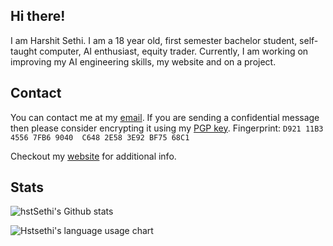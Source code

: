 ## Hi there!

I am Harshit Sethi. I am a 18 year old, first semester bachelor student, self-taught computer, AI enthusiast, equity trader. Currently, I am working on improving my AI engineering skills, my website and on a project.

## Contact

You can contact me at my [email](mailto:hstsethi@outlook.com). If you are sending a confidential message then please consider encrypting it using my [PGP key](https://raw.githubusercontent.com/hstsethi/hstsethi/main/hst-sethi-key.asc). Fingerprint: `D921 11B3 4556 7FB6 9040  C648 2E58 3E92 BF75 68C1`

Checkout my [website](https://hstsethi.vercel.app) for additional info.

## Stats

![hstSethi's Github stats](https://github-readme-stats.vercel.app/api?username=hstsethi&theme=merko&hide=issues,contribs&hide_rank=true)


![Hstsethi's language usage chart](https://github-readme-stats.vercel.app/api/top-langs/?username=hstsethi&theme=merko)
